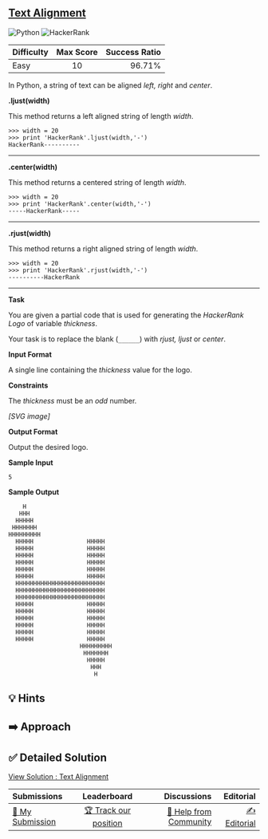 ## [Text Alignment](https://www.hackerrank.com/challenges/text-alignment)

![Python](https://img.shields.io/badge/python-3670A0?style=for-the-badge&logo=python&logoColor=ffdd54) ![HackerRank](https://img.shields.io/badge/-Hackerrank-2EC866?style=for-the-badge&logo=HackerRank&logoColor=white)

| Difficulty | Max Score | Success Ratio |
|:-----------|:------------:|------------:|
| Easy       | 10      | 96.71%        |

In Python, a string of text can be aligned *left, right* and *center*.


**.ljust(width)**


This method returns a left aligned string of length *width*.



```
>>> width = 20
>>> print 'HackerRank'.ljust(width,'-')
HackerRank----------  

```



---


**.center(width)**


This method returns a centered string of length *width*.



```
>>> width = 20
>>> print 'HackerRank'.center(width,'-')
-----HackerRank-----

```



---


**.rjust(width)**


This method returns a right aligned string of length *width*.



```
>>> width = 20
>>> print 'HackerRank'.rjust(width,'-')
----------HackerRank

```



---


**Task**


You are given a partial code that is used for generating the *HackerRank Logo* of variable *thickness*.   

Your task is to replace the blank (`______`) with *rjust, ljust* or *center*.

**Input Format**

A single line containing the *thickness* value for the logo.


**Constraints** 


The *thickness* must be an *odd* number.   

 *[SVG image]* 

**Output Format**

Output the desired logo.

**Sample Input**


```
5

```
**Sample Output**


```
    H    
   HHH   
  HHHHH  
 HHHHHHH 
HHHHHHHHH
  HHHHH               HHHHH             
  HHHHH               HHHHH             
  HHHHH               HHHHH             
  HHHHH               HHHHH             
  HHHHH               HHHHH             
  HHHHH               HHHHH             
  HHHHHHHHHHHHHHHHHHHHHHHHH   
  HHHHHHHHHHHHHHHHHHHHHHHHH   
  HHHHHHHHHHHHHHHHHHHHHHHHH   
  HHHHH               HHHHH             
  HHHHH               HHHHH             
  HHHHH               HHHHH             
  HHHHH               HHHHH             
  HHHHH               HHHHH             
  HHHHH               HHHHH             
                    HHHHHHHHH 
                     HHHHHHH  
                      HHHHH   
                       HHH    
                        H 

```

## 💡 Hints 

## ➡️ Approach 

## ✅ Detailed Solution
[View Solution : Text Alignment](./text_alignment.py)

| Submissions | Leaderboard| Discussions | Editorial |
|:-----------|:------------:|------------:|------------:|
| [📝 My Submission](https://www.hackerrank.com/challenges/text-alignment/submissions) | [🏆 Track our position](https://www.hackerrank.com/challenges/text-alignment/leaderboard) | [🤔 Help from Community](https://www.hackerrank.com/challenges/text-alignment/forum) | [✍️ Editorial](https://www.hackerrank.com/challenges/text-alignment/editorial) |

